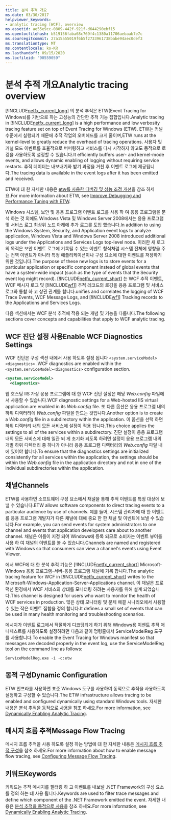```yaml
---
title: 분석 추적 개요
ms.date: 03/30/2017
helpviewer_keywords:
- analytic tracing [WCF], overview
ms.assetid: ae55e9cc-0809-442f-921f-d644290ebf15
ms.openlocfilehash: b519156faba68c769f4c1380a11706aebaab7e7c
ms.sourcegitcommit: 27a15a55019f6b5f2733961738babe94aec0def3
ms.translationtype: MT
ms.contentlocale: ko-KR
ms.lasthandoff: 09/15/2020
ms.locfileid: "90559059"
---
```

# <a name="analytic-tracing-overview"></a><span data-ttu-id="6142a-102">분석 추적 개요</span><span class="sxs-lookup"><span data-stu-id="6142a-102">Analytic tracing overview</span></span>

<span data-ttu-id="6142a-103">[!INCLUDE[netfx_current_long](../../../../../includes/netfx-current-long-md.md)] 의 분석 추적은 ETW(Event Tracing for Windows)를 기반으로 하는 고성능의 간단한 추적 기능 집합입니다.</span><span class="sxs-lookup"><span data-stu-id="6142a-103">Analytic tracing in [!INCLUDE[netfx_current_long](../../../../../includes/netfx-current-long-md.md)] is a high performance and low verbosity tracing feature set on top of Event Tracing for Windows (ETW).</span></span> <span data-ttu-id="6142a-104">ETW는 커널 수준에서 실행되기 때문에 추적 작업의 오버헤드를 크게 줄이며,</span><span class="sxs-lookup"><span data-stu-id="6142a-104">ETW runs at the kernel-level to greatly reduce the overhead of tracing operations.</span></span> <span data-ttu-id="6142a-105">사용자 및 커널 모드 이벤트를 효율적으로 버퍼링하고 서비스를 다시 시작하지 않고도 동적으로 로깅을 사용하도록 설정할 수 있습니다.</span><span class="sxs-lookup"><span data-stu-id="6142a-105">It efficiently buffers user- and kernel-mode events, and allows dynamic enabling of logging without requiring service restarts.</span></span> <span data-ttu-id="6142a-106">추적 데이터는 내보내기와 받기 과정을 거친 후 이벤트 로그에 제공됩니다.</span><span class="sxs-lookup"><span data-stu-id="6142a-106">The tracing data is available in the event logs after it has been emitted and received.</span></span>

<span data-ttu-id="6142a-107">ETW에 대 한 자세한 내용은 [etw를 사용한 디버깅 및 성능 조정 개선](/archive/msdn-magazine/2007/april/event-tracing-improve-debugging-and-performance-tuning-with-etw)을 참조 하세요.</span><span class="sxs-lookup"><span data-stu-id="6142a-107">For more information about ETW, see [Improve Debugging and Performance Tuning with ETW](/archive/msdn-magazine/2007/april/event-tracing-improve-debugging-and-performance-tuning-with-etw).</span></span>

 <span data-ttu-id="6142a-108">Windows 시스템, 보안 및 응용 프로그램 이벤트 로그를 사용 하 여 응용 프로그램을 분석 하는 것 외에도 Windows Vista 및 Windows Server 2008에서는 응용 프로그램 및 서비스 로그 최상위 노드 아래에 추가 로그를 도입 했습니다.</span><span class="sxs-lookup"><span data-stu-id="6142a-108">In addition to using the Windows System, Security, and Application event logs to analyze application, Windows Vista and Windows Server 2008 introduced additional logs under the Applications and Services Logs top-level node.</span></span> <span data-ttu-id="6142a-109">이러한 새 로그의 목적은 보안 이벤트 로그에 기록될 수 있는 이벤트 형식처럼 시스템 전체에 영향을 주는 전역 이벤트가 아니라 특정 애플리케이션이나 구성 요소에 대한 이벤트를 저장하기 위한 것입니다.</span><span class="sxs-lookup"><span data-stu-id="6142a-109">The purpose of these new logs is to store events for a particular application or specific component instead of global events that have a system-wide impact (such as the type of events that the Security event log might record).</span></span> [!INCLUDE[netfx_current_short](../../../../../includes/netfx-current-short-md.md)] <span data-ttu-id="6142a-110">는 WCF 추적 이벤트, WCF 메시지 로그 및 [!INCLUDE[wf1](../../../../../includes/wf1-md.md)] 추적 레코드의 로깅을 응용 프로그램 및 서비스 로그와 통합 하 고 상관 관계를 합니다.</span><span class="sxs-lookup"><span data-stu-id="6142a-110">unifies and correlates the logging of WCF Trace Events, WCF Message Logs, and [!INCLUDE[wf1](../../../../../includes/wf1-md.md)] Tracking records to the Applications and Services Logs.</span></span>

<span data-ttu-id="6142a-111">다음 섹션에서는 WCF 분석 추적에 적용 되는 개념 및 기능을 다룹니다.</span><span class="sxs-lookup"><span data-stu-id="6142a-111">The following sections cover concepts and capabilities that apply to WCF analytic tracing.</span></span>

## <a name="enable-wcf-diagnostics-settings"></a><span data-ttu-id="6142a-112">WCF 진단 설정 사용</span><span class="sxs-lookup"><span data-stu-id="6142a-112">Enable WCF Diagnostics Settings</span></span>

<span data-ttu-id="6142a-113">WCF 진단은 구성 섹션 내에서 사용 하도록 설정 됩니다 `<system.serviceModel><diagnostics>` .</span><span class="sxs-lookup"><span data-stu-id="6142a-113">WCF diagnostics are enabled within the `<system.serviceModel><diagnostics>` configuration section.</span></span>

```xml
<system.serviceModel>
  <diagnostics>
```

<span data-ttu-id="6142a-114">웹 호스팅 IIS 가상 응용 프로그램에 대 한 WCF 진단 설정은 해당 *Web.config* 파일에서 사용할 수 있습니다.</span><span class="sxs-lookup"><span data-stu-id="6142a-114">WCF diagnostic settings for a Web-hosted IIS virtual application are enabled in its *Web.config* file.</span></span> <span data-ttu-id="6142a-115">또 다른 옵션은 응용 프로그램 내의 하위 디렉터리에 *Web.config* 파일을 만드는 것입니다.</span><span class="sxs-lookup"><span data-stu-id="6142a-115">Another option is to create a *Web.config* file in a subdirectory within the application.</span></span> <span data-ttu-id="6142a-116">이 옵션을 선택 하면 하위 디렉터리 내의 모든 서비스에 설정이 적용 됩니다.</span><span class="sxs-lookup"><span data-stu-id="6142a-116">This choice applies the settings to all of the services within a subdirectory.</span></span> <span data-ttu-id="6142a-117">진단 설정이 응용 프로그램 내의 모든 서비스에 대해 일관 되 게 초기화 되도록 하려면 설정이 응용 프로그램 내의 개별 하위 디렉터리 중 하나가 아니라 응용 프로그램 디렉터리의 *Web.config* 파일 내에 있어야 합니다.</span><span class="sxs-lookup"><span data-stu-id="6142a-117">To ensure that the diagnostics settings are initialized consistently for all services within the application, the settings should be within the *Web.config* file in the application directory and not in one of the individual subdirectories within the application.</span></span>

## <a name="channels"></a><span data-ttu-id="6142a-118">채널</span><span class="sxs-lookup"><span data-stu-id="6142a-118">Channels</span></span>

<span data-ttu-id="6142a-119">ETW를 사용하면 소프트웨어 구성 요소에서 채널을 통해 추적 이벤트를 특정 대상에 보낼 수 있습니다.</span><span class="sxs-lookup"><span data-stu-id="6142a-119">ETW allows software components to direct tracing events to a particular audience by use of channels.</span></span> <span data-ttu-id="6142a-120">예를 들어, 시스템 관리자에 대 한 이벤트를 응용 프로그램 개발자가 다른 채널에 대해 중요 한 한 채널 및 이벤트에 보낼 수 있습니다.</span><span class="sxs-lookup"><span data-stu-id="6142a-120">For example, you can send events for system administrators to one channel and events that application developers care about to another channel.</span></span> <span data-ttu-id="6142a-121">채널은 이름이 지정 되어 Windows에 등록 되므로 소비자는 이벤트 뷰어를 사용 하 여 채널의 이벤트를 볼 수 있습니다.</span><span class="sxs-lookup"><span data-stu-id="6142a-121">Channels are named and registered with Windows so that consumers can view a channel's events using Event Viewer.</span></span>

 <span data-ttu-id="6142a-122">에서 WCF에 대 한 분석 추적 기능은 [!INCLUDE[netfx_current_short](../../../../../includes/netfx-current-short-md.md)] Microsoft-Windows 응용 프로그램-서버-응용 프로그램 채널에 기록 합니다.</span><span class="sxs-lookup"><span data-stu-id="6142a-122">The analytic tracing feature for WCF in [!INCLUDE[netfx_current_short](../../../../../includes/netfx-current-short-md.md)] writes to the Microsoft-Windows-Application-Server-Applications channel.</span></span> <span data-ttu-id="6142a-123">이 채널은 프로덕션 환경에서 WCF 서비스의 상태를 모니터링 하려는 사용자를 위해 설계 되었습니다.</span><span class="sxs-lookup"><span data-stu-id="6142a-123">This channel is designed for users who want to monitor the health of WCF services in production.</span></span> <span data-ttu-id="6142a-124">많은 상태 모니터링 및 문제 해결 시나리오에서 사용할 수 있는 작은 이벤트 집합을 정의 합니다.</span><span class="sxs-lookup"><span data-stu-id="6142a-124">It defines a small set of events that can be used in many health monitoring and troubleshooting scenarios.</span></span>

 <span data-ttu-id="6142a-125">메시지가 이벤트 로그에서 적절하게 디코딩되게 하기 위해 Windows용 이벤트 추적 매니페스트를 사용하도록 설정하려면 다음과 같이 명령줄에서 ServiceModelReg 도구를 사용합니다.</span><span class="sxs-lookup"><span data-stu-id="6142a-125">To enable the Event Tracing for Windows manifest so that messages are decoded properly in the event log, use the ServiceModelReg tool on the command line as follows:</span></span>

 `ServiceModelReg.exe -i -c:etw`

## <a name="dynamic-configuration"></a><span data-ttu-id="6142a-126">동적 구성</span><span class="sxs-lookup"><span data-stu-id="6142a-126">Dynamic Configuration</span></span>

<span data-ttu-id="6142a-127">ETW 인프라를 사용하면 표준 Windows 도구를 사용하여 동적으로 추적을 사용하도록 설정하고 구성할 수 있습니다.</span><span class="sxs-lookup"><span data-stu-id="6142a-127">The ETW infrastructure allows tracing to be enabled and configured dynamically using standard Windows tools.</span></span> <span data-ttu-id="6142a-128">자세한 내용은 [분석 추적을 동적으로 사용](dynamically-enabling-analytic-tracing.md)을 참조 하세요.</span><span class="sxs-lookup"><span data-stu-id="6142a-128">For more information, see [Dynamically Enabling Analytic Tracing](dynamically-enabling-analytic-tracing.md).</span></span>

## <a name="message-flow-tracing"></a><span data-ttu-id="6142a-129">메시지 흐름 추적</span><span class="sxs-lookup"><span data-stu-id="6142a-129">Message Flow Tracing</span></span>

<span data-ttu-id="6142a-130">메시지 흐름 추적을 사용 하도록 설정 하는 방법에 대 한 자세한 내용은 [메시지 흐름 추적 구성](configuring-message-flow-tracing.md)을 참조 하세요.</span><span class="sxs-lookup"><span data-stu-id="6142a-130">For more information about how to enable message flow tracing, see [Configuring Message Flow Tracing](configuring-message-flow-tracing.md).</span></span>

## <a name="keywords"></a><span data-ttu-id="6142a-131">키워드</span><span class="sxs-lookup"><span data-stu-id="6142a-131">Keywords</span></span>

<span data-ttu-id="6142a-132">키워드는 추적 메시지를 필터링 하 고 이벤트를 내보낼 .NET Framework의 구성 요소를 정의 하는 데 사용 됩니다.</span><span class="sxs-lookup"><span data-stu-id="6142a-132">Keywords are used to filter trace messages and define which component of the .NET Framework emitted the event.</span></span> <span data-ttu-id="6142a-133">자세한 내용은 [분석 추적을 동적으로 사용](dynamically-enabling-analytic-tracing.md)을 참조 하세요.</span><span class="sxs-lookup"><span data-stu-id="6142a-133">For more information, see [Dynamically Enabling Analytic Tracing](dynamically-enabling-analytic-tracing.md).</span></span>
